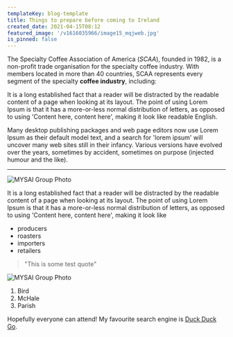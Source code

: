 ```yaml
---
templateKey: blog-template
title: Things to prepare before coming to Ireland
created_date: 2021-04-15T08:12
featured_image: '/v1616035966/image15_mqjweb.jpg'
is_pinned: false
---
```


The Specialty Coffee Association of America (_SCAA_), founded in 1982, is a non-profit trade organisation for the specialty coffee industry. With members located in more than 40 countries, SCAA represents every segment of the specialty **coffee industry**, including:

It is a long established fact that a reader will be distracted by the readable content of a page when looking at its layout. The point of using Lorem Ipsum is that it has a more-or-less normal distribution of letters, as opposed to using 'Content here, content here', making it look like readable English.

Many desktop publishing packages and web page editors now use Lorem Ipsum as their default model text, and a search for 'lorem ipsum' will uncover many web sites still in their infancy. Various versions have evolved over the years, sometimes by accident, sometimes on purpose (injected humour and the like).

---

![MYSAI Group Photo](/v1616035966/image15_mqjweb.jpg 'MYSAI Group Photo')

It is a long established fact that a reader will be distracted by the readable content of a page when looking at its layout. The point of using Lorem Ipsum is that it has a more-or-less normal distribution of letters, as opposed to using 'Content here, content here', making it look like

- producers
- roasters
- importers
- retailers

> "This is some test quote"

![MYSAI Group Photo](/v1616035966/image15_mqjweb.jpg 'MYSAI Group Photo')

1. Bird
2. McHale
3. Parish

Hopefully everyone can attend! My favourite search engine is [Duck Duck Go](https://duckduckgo.com).
